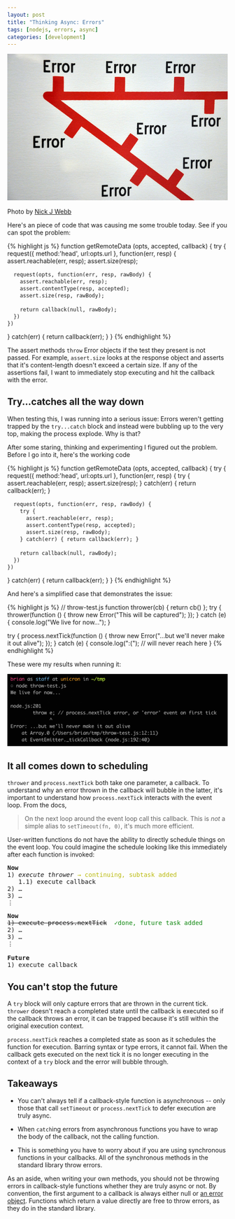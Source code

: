 ```yaml
---
layout: post
title: "Thinking Async: Errors"
tags: [nodejs, errors, async]
categories: [development]
---
```

<aside>
<img src="/assets/error-chain.jpg">
<p>Photo by <a href="http://www.flickr.com/photos/nickwebb/">Nick J Webb</a></p>
</aside>

Here's an piece of code that was causing me some trouble today. See if you can spot the problem:

{% highlight js %}
function getRemoteData (opts, accepted, callback) {
  try {
    request({ method:'head', url:opts.url }, function(err, resp) {
      assert.reachable(err, resp);
      assert.size(resp);
      
      request(opts, function(err, resp, rawBody) {
        assert.reachable(err, resp);
        assert.contentType(resp, accepted);
        assert.size(resp, rawBody);
        
        return callback(null, rawBody);
      })
    })
  } catch(err) { return callback(err); }
}
{% endhighlight %}

The assert methods `throw` Error objects if the test they present is not
passed. For example, `assert.size` looks at the response object and asserts
that it's content-length doesn't exceed a certain size. If any of the
assertions fail, I want to immediately stop executing and hit the callback
with the error.

## Try...catches all the way down
When testing this, I was running into a serious issue: Errors weren't getting
trapped by the `try...catch` block and instead were bubbling up to the very
top, making the process explode. Why is that?

After some staring, thinking and experimenting I figured out the
problem. Before I go into it, here's the working code

{% highlight js %}
function getRemoteData (opts, accepted, callback) {
  try {
    request({ method:'head', url:opts.url }, function(err, resp) {
      try {
        assert.reachable(err, resp);
        assert.size(resp);
      } catch(err) { return callback(err); }
      
      request(opts, function(err, resp, rawBody) {
        try {
          assert.reachable(err, resp);
          assert.contentType(resp, accepted);
          assert.size(resp, rawBody);
        } catch(err) { return callback(err); }
        
        return callback(null, rawBody);
      })
    })
  } catch(err) { return callback(err); }
}
{% endhighlight %}

And here's a simplified case that demonstrates the issue:

{% highlight js %}
// throw-test.js
function thrower(cb) { return cb() };
try {
  thrower(function () { 
    throw new Error("This will be captured");
  });
} catch (e) {
  console.log("We live for now...");
}

try {
  process.nextTick(function () { 
    throw new Error("...but we'll never make it out alive");
  });
} catch (e) {
  console.log(":("); // will never reach here
}
{% endhighlight %}

These were my results when running it:

<aside class='no-stretch'>
<img src="/assets/throw-test-result.png">
</aside>

## It all comes down to scheduling

`thrower` and `process.nextTick` both take one parameter, a callback. To
understand why an error thrown in the callback will bubble in the latter, it's
important to understand how `process.nextTick` interacts with the event
loop. From the docs,

> On the next loop around the event loop call this callback. This is *not* a simple alias to `setTimeout(fn, 0)`, it's much more efficient.

User-written functions do not have the ability to directly schedule things on
the event loop. You could imagine the schedule looking like this immediately
after each function is invoked:

<pre>
<strong>Now</strong>
1) <em>execute thrower</em> <span style='color: #bb1'>→ continuing, subtask added</span>
   1.1) execute callback
2) …
3) …
⋮
</pre>

<pre>
<strong>Now</strong>
<del>1) execute process.nextTick</del> <span style='color: #181'> ✓done, future task added</span>
2) …
3) …
⋮
   
<strong>Future</strong>
1) execute callback
</pre>

## You can't stop the future

A `try` block will only capture errors that are thrown in the current
tick. `thrower` doesn't reach a completed state until the callback is executed
so if the callback throws an error, it can be trapped because it's still
within the original execution context.

`process.nextTick` reaches a completed state as soon as it schedules the
function for execution. Barring syntax or type errors, it cannot fail. When
the callback gets executed on the next tick it is no longer executing in the
context of a `try` block and the error will bubble through.

## Takeaways

* You can't always tell if a callback-style function is asynchronous -- only
  those that call `setTimeout` or `process.nextTick` to defer execution are
  truly async.

* When `catch`ing errors from asynchronous functions you have to wrap the body
  of the callback, not the calling function.

* This is something you have to worry about if you are using synchronous
  functions in your callbacks. All of the synchronous methods in the standard
  library throw errors.

As an aside, when writing your own methods, you should not be throwing errors
in callback-style functions whether they are truly async or not. By
convention, the first argument to a callback is always either null or
[an error object](http://www.devthought.com/2011/12/22/a-string-is-not-an-error/). Functions
which return a value directly are free to throw errors, as they do in the
standard library.
